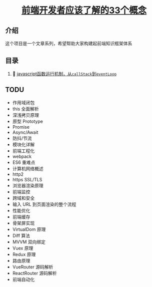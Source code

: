 <h1 align="center">
  <br>
    <a href="https://github.com/stephentian/33-js-concepts">前端开发者应该了解的33个概念</a>
  <br>
</h1>

## 介绍
这个项目是一个文章系列，希望帮助大家构建起前端知识框架体系

## 目录

1. :book: [javascript函数运行机制，从`callStack`到`eventLoop`](https://github.com/re-learning-front-end/33-frontEnd-concepts/issues/1)

## TODU
- 作用域闭包
- this 全面解析
- 深浅拷贝原理
- 原型 Prototype
- Promise
- Async/Await
- 防抖/节流
- 模块化详解
- 前端工程化
- webpack
- ES6 重难点
- 计算机网络概述
- http2
- https SSL/TLS
- 浏览器渲染原理
- 前端监控
- 跨域和安全
- 输入 URL 到页面渲染的整个流程
- 性能优化
- 前端缓存
- 骨架屏实现
- VirtualDom 原理
- Diff 算法
- MVVM 双向绑定
- Vuex 原理
- Redux 原理
- 路由原理
- VueRouter 源码解析
- ReactRouter 源码解析
- 前端自动化
